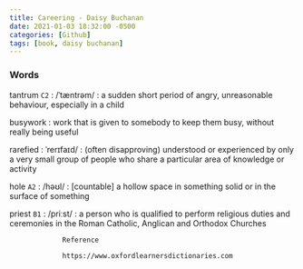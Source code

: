 ```yaml
---
title: Careering - Daisy Buchanan
date: 2021-01-03 18:32:00 -0500
categories: [Github]
tags: [book, daisy buchanan]
---
```



### Words

tantrum `C2`
: /ˈtæntrəm/
: a sudden short period of angry, unreasonable behaviour, especially in a child

busywork
: work that is given to somebody to keep them busy, without really being useful

rarefied 
: ˈrerɪfaɪd/
: (often disapproving) understood or experienced by only a very small group of people who share a particular area of knowledge or activity

hole `A2`
: /həʊl/
: [countable] a hollow space in something solid or in the surface of something

priest `B1`
: /priːst/
: a person who is qualified to perform religious duties and ceremonies in the Roman Catholic, Anglican and Orthodox Churches



                 Reference
        
                 https://www.oxfordlearnersdictionaries.com
       
